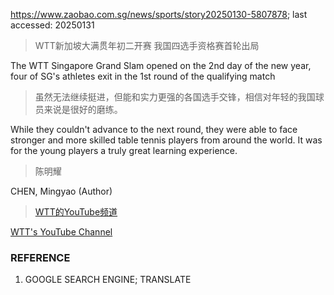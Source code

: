 https://www.zaobao.com.sg/news/sports/story20250130-5807878; last accessed: 20250131

> WTT新加坡大满贯年初二开赛 我国四选手资格赛首轮出局

The WTT Singapore Grand Slam opened on the 2nd day of the new year, four of SG's athletes exit in the 1st round of the qualifying match

> 虽然无法继续挺进，但能和实力更强的各国选手交锋，相信对年轻的我国球员来说是很好的磨练。　

While they couldn't advance to the next round, they were able to face stronger and more skilled table tennis players from around the world. It was for the young players a truly great learning experience. 

> 陈明耀

CHEN, Mingyao (Author)

> [WTT的YouTube频道](https://www.youtube.com/@WTTGlobal)

[WTT's YouTube Channel](https://www.youtube.com/@WTTGlobal)

### REFERENCE

1) GOOGLE SEARCH ENGINE; TRANSLATE